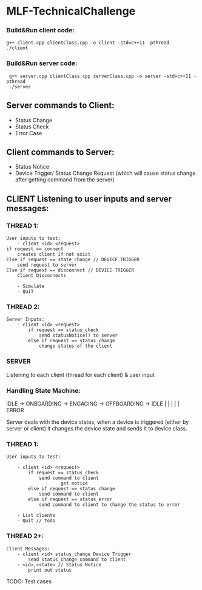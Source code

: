 # MLF-TechnicalChallenge

### Build&Run client code: 
	g++ client.cpp clientClass.cpp -o client -std=c++11 -pthread
	./client
  
  
  
### Build&Run server code: 
	 g++ server.cpp clientClass.cpp serverClass.cpp -o server -std=c++11 -pthread
	 ./server


## Server commands to Client:

* Status Change
* Status Check
* Error Case

## Client commands to Server:

* Status Notice
* Device Trigger/ Status Change Request (which will cause status change after getting command from the server)


## CLIENT Listening to user inputs and server messages:

### THREAD 1: 
	User inputs to test:
        - client <id> <request>
	if request == connect
		creates client if not exist
   	Else if request == state_change // DEVICE TRIGGER
		send request to server 
	Else if request == disconnect // DEVICE TRIGGER
		Client Disconnects

        - Simulate
        - QuiT

### THREAD 2:
	Server Inputs:
		- client <id> <request>
			if request == status_check
				send statusNotice() to server
			else if request == status_change
				change status of the client
				


### SERVER 
Listening to each client (thread for each client) & user input

### Handling State Machine:
IDLE -> ONBOARDING -> ENGAGING -> OFFBOARDING -> IDLE
 |          |             |            |          | 
                        ERROR 

Server deals with the device states, when a device is triggered (either by server or client) it changes the device state and sends it to device class.

### THREAD 1: 
	User inputs to test:

        - client <id> <request>
			if request == status_check
				send command to client
                		get notice
			else if request == status_change
				send command to client
			else if request == status_error
				send command to client to change the status to error

        - List clients
        - Quit // todo

### THREAD 2+: 
	Client Messages:
		- client <id> status_change Device Trigger
			send status_change command to client
		- <id>,<state> // Status Notice 
			print out status




TODO:
Test cases
